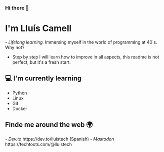 ### Hi there 👋

<h1>I'm Lluís Camell</h1>
- <i>Lifelong learning. </i> Immersing myself in the world of programming at 40's. Why not?

- Step by step I will learn how to improve in all aspects, this readme is not perfect, but it's a fresh start.

 <h2>💻 I'm currently learning</h2>

- Python
- Linux
- Git 
- Docker

<h2> Finde me around the web 🌍</h2>
- <i>Dev.to</i> https://dev.to/lluistech (Spanish)
- <i>Mastodon</i> https://techtoots.com/@lluistech


<!--
**LluisTech/lluistech** is a ✨ _special_ ✨ repository because its `README.md` (this file) appears on your GitHub profile.

Here are some ideas to get you started:

- 🔭 I’m currently working on ...
- 🌱 I’m currently learning ...
- 👯 I’m looking to collaborate on ...
- 🤔 I’m looking for help with ...
- 💬 Ask me about ...
- 📫 How to reach me: ...
- 😄 Pronouns: ...
- ⚡ Fun fact: ...
-->
